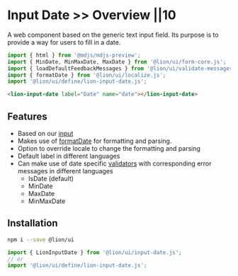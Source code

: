 # Input Date >> Overview ||10

A web component based on the generic text input field. Its purpose is to provide a way for users to fill in a date.

```js script
import { html } from '@mdjs/mdjs-preview';
import { MinDate, MinMaxDate, MaxDate } from '@lion/ui/form-core.js';
import { loadDefaultFeedbackMessages } from '@lion/ui/validate-messages.js';
import { formatDate } from '@lion/ui/localize.js';
import '@lion/ui/define/lion-input-date.js';
```

```html preview-story
<lion-input-date label="Date" name="date"></lion-input-date>
```

## Features

- Based on our [input](../input/overview.md)
- Makes use of [formatDate](../../fundamentals/systems/localize/dates.md) for formatting and parsing.
- Option to override locale to change the formatting and parsing
- Default label in different languages
- Can make use of date specific [validators](../../fundamentals/systems/form/validate.md) with corresponding error messages in different languages
  - IsDate (default)
  - MinDate
  - MaxDate
  - MinMaxDate

## Installation

```bash
npm i --save @lion/ui
```

```js
import { LionInputDate } from '@lion/ui/input-date.js';
// or
import '@lion/ui/define/lion-input-date.js';
```
